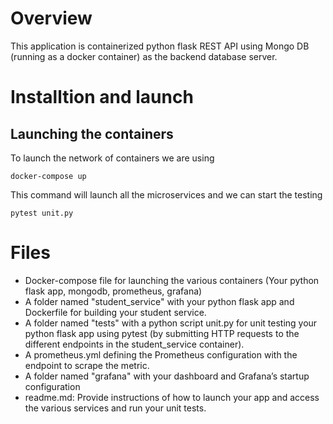 # Overview

This application is containerized python flask REST API using Mongo DB (running as a docker container) as the backend database server.

# Installtion and launch

## Launching the containers

To launch the network of containers we are using

`docker-compose up`

This command will launch all the microservices and we can start the testing

`pytest unit.py`

# Files

- Docker-compose file for launching the various containers (Your python flask app, mongodb, prometheus, grafana)
- A folder named "student_service" with your python flask app and Dockerfile for building your student service.
- A folder named "tests" with a python script unit.py for unit testing your python flask app using pytest (by submitting HTTP requests to the different endpoints in the student_service container).
- A prometheus.yml defining the Prometheus configuration with the endpoint to scrape the metric.
- A folder named "grafana" with your dashboard and Grafana’s startup configuration
- readme.md: Provide instructions of how to launch your app and access the various services and run your unit tests.
